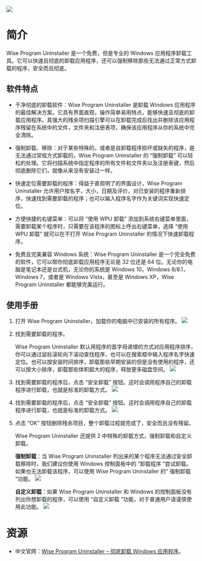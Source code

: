 ![](https://www.wisecleaner.com.cn/templates/images/wiseuninstallerfree/wiseuninstallerfree-icon.png)

# 简介

Wise Program Uninstaller 是一个免费，但是专业的 Windows 应用程序卸载工具。它可以快速且彻底的卸载应用程序，还可以强制移除那些无法通过正常方式卸载的程序，安全而且彻底。

## 软件特点

* 干净彻底的卸载软件：Wise Program Uninstaller 是卸载 Windows 应用程序的最佳解决方案。它具有界面直观，操作简单易用特点，能够快速且彻底的卸载应用程序。其强大的残余项扫描引擎可以在卸载完成后找出并删除该应用程序残留在系统中的文件，文件夹和注册表项，确保该应用程序从你的系统中完全清除。

* 强制卸载、移除：对于某些特殊的，或者是自卸载程序损坏或缺失的程序，是无法通过常规方式卸载的，Wise Program Uninstaller 的 “强制卸载” 可以轻松的处理。它将扫描系统中指定程序的所有文件和文件夹以及注册表键，然后彻底删除它们，就像从来没有安装过一样。

* 快速定位需要卸载的程序：得益于直观明了的界面设计，Wise Program Uninstaller 允许用户按名字，大小，日期及评价，对已安装的程序重新排序，快速找到需要卸载的程序；也可以输入程序名字作为关键词实现快速定位。

* 方便快捷的右键菜单：可以将 “使用 WPU 卸载” 添加到系统右键菜单里面，需要卸载某个程序时，只需要在该程序的图标上呼出右键菜单，选择 “使用 WPU 卸载” 就可以在不打开 Wise Program Uninstaller 的情况下快速卸载程序。

* 免费且完美兼容 Windows 系统：Wise Program Uninstaller 是一个完全免费的软件，它可以帮你彻底卸载应用程序无论是 32 位还是 64 位。无论你的电脑是笔记本还是台式机，无论你的系统是 Windows 10，Windows 8/8.1，Windows 7，或者是 Windows Vista，甚至是 Windows XP，Wise Program Uninstaller 都能够完美运行。

## 使用手册

1. 打开 Wise Program Uninstaller，加载你的电脑中已安装的所有程序。
![](https://www.wisecleaner.com.cn/templates/images/wiseuninstallerfree/wpu1.png)

2. 找到需要卸载的程序。

    Wise Program Uninstaller 默认用程序的首字母递增的方式对应用程序排序，你可以通过鼠标滚轮向下滚动查找程序，也可以在搜索框中输入程序名字快速定位。也可以按安装时间排序，卸载那些早期安装的但是没有使用的程序，还可以按大小排序，卸载那些体积超大的程序，释放更多磁盘空间。
![](https://www.wisecleaner.com.cn/templates/images/wiseuninstallerfree/wpu2.png)

3. 找到需要卸载的程序后，点击 “安全卸载” 按钮。这时会调用程序自己的卸载程序进行卸载，也就是标准的卸载方式。
![](https://www.wisecleaner.com.cn/templates/images/wiseuninstallerfree/wpu3.png)

4. 找到需要卸载的程序后，点击 “安全卸载” 按钮。这时会调用程序自己的卸载程序进行卸载，也就是标准的卸载方式。
![](https://www.wisecleaner.com.cn/templates/images/wiseuninstallerfree/wpu4.png)

5. 点击 “OK” 按钮删除残余项目，整个卸载过程就完成了，安全而且没有残留。

    Wise Program Uninstaller 还提供 2 中特殊的卸载方式，强制卸载和自定义卸载。

    **强制卸载**：当 Wise Program Uninstaller 列出来的某个程序无法通过安全卸载移除时，我们建议你使用 Windows 控制面板中的 “卸载程序 “尝试卸载。如果也无法卸载该程序，可以使用 Wise Program Uninstaller 的” 强制卸载 “功能。
    ![](https://www.wisecleaner.com.cn/templates/images/wiseuninstallerfree/wpu5.png)
    
    **自定义卸载**：如果 Wise Program Uninstaller 和 Windows 的控制面板没有列出你想卸载的程序，可以使用 “自定义卸载 “功能，对于普通用户请谨慎使用此功能。
    ![](https://www.wisecleaner.com.cn/templates/images/wiseuninstallerfree/wpu6.png)

# 资源

* 中文官网：[Wise Program Uninstaller – 彻底卸载 Windows 应用程序](https://www.wisecleaner.com.cn/wise-program-uninstaller.html)。

